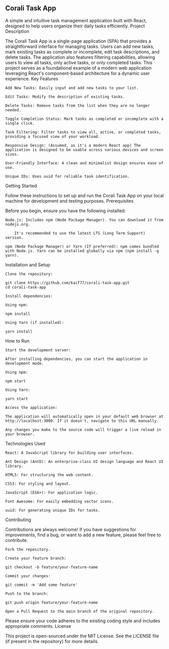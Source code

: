 ## Corali Task App

A simple and intuitive task management application built with React, designed to help users organize their daily tasks efficiently.
Project Description

The Corali Task App is a single-page application (SPA) that provides a straightforward interface for managing tasks. Users can add new tasks, mark existing tasks as complete or incomplete, edit task descriptions, and delete tasks. The application also features filtering capabilities, allowing users to view all tasks, only active tasks, or only completed tasks. This project serves as a foundational example of a modern web application leveraging React's component-based architecture for a dynamic user experience.
Key Features

    Add New Tasks: Easily input and add new tasks to your list.

    Edit Tasks: Modify the description of existing tasks.

    Delete Tasks: Remove tasks from the list when they are no longer needed.

    Toggle Completion Status: Mark tasks as completed or incomplete with a single click.

    Task Filtering: Filter tasks to view all, active, or completed tasks, providing a focused view of your workload.

    Responsive Design: (Assumed, as it's a modern React app) The application is designed to be usable across various devices and screen sizes.

    User-Friendly Interface: A clean and minimalist design ensures ease of use.

    Unique IDs: Uses uuid for reliable task identification.

Getting Started

Follow these instructions to set up and run the Corali Task App on your local machine for development and testing purposes.
Prerequisites

Before you begin, ensure you have the following installed:

    Node.js: Includes npm (Node Package Manager). You can download it from nodejs.org.

        It's recommended to use the latest LTS (Long Term Support) version.

    npm (Node Package Manager) or Yarn (If preferred): npm comes bundled with Node.js. Yarn can be installed globally via npm (npm install -g yarn).

Installation and Setup

    Clone the repository:

    git clone https://github.com/kaif77/corali-task-app.git
    cd corali-task-app

    Install dependencies:

    Using npm:

    npm install

    Using Yarn (if installed):

    yarn install

How to Run

    Start the development server:

    After installing dependencies, you can start the application in development mode.

    Using npm:

    npm start

    Using Yarn:

    yarn start

    Access the application:

    The application will automatically open in your default web browser at http://localhost:3000. If it doesn't, navigate to this URL manually.

    Any changes you make to the source code will trigger a live reload in your browser.

Technologies Used

    React: A JavaScript library for building user interfaces.

    Ant Design (AntD): An enterprise-class UI design language and React UI library.

    HTML5: For structuring the web content.

    CSS3: For styling and layout.

    JavaScript (ES6+): For application logic.

    Font Awesome: For easily embedding vector icons.

    uuid: For generating unique IDs for tasks.

Contributing

Contributions are always welcome! If you have suggestions for improvements, find a bug, or want to add a new feature, please feel free to contribute.

    Fork the repository.

    Create your feature branch:

    git checkout -b feature/your-feature-name

    Commit your changes:

    git commit -m 'Add some feature'

    Push to the branch:

    git push origin feature/your-feature-name

    Open a Pull Request to the main branch of the original repository.

Please ensure your code adheres to the existing coding style and includes appropriate comments.
License

This project is open-sourced under the MIT License. See the LICENSE file (if present in the repository) for more details.
